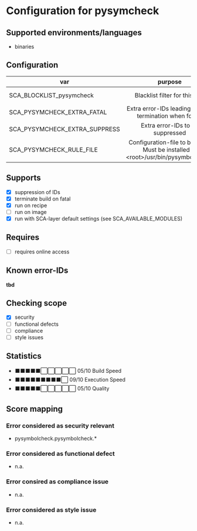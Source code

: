 # Configuration for pysymcheck

## Supported environments/languages

* binaries

## Configuration

| var | purpose | type | default |
| ------------- |:-------------:| -----:| -----:
| SCA_BLOCKLIST_pysymcheck | Blacklist filter for this tool | space-separated-list | ""
| SCA_PYSYMCHECK_EXTRA_FATAL | Extra error-IDs leading to build termination when found | space-separated-list | ""
| SCA_PYSYMCHECK_EXTRA_SUPPRESS | Extra error-IDs to be suppressed | space-separated-list | ""
| SCA_PYSYMCHECK_RULE_FILE | Configuration-file to be used. Must be installed to \<root\>/usr/bin/pysymbolcheck/ | string: basic_rules.json | "basic_rules.json"

## Supports

* [x] suppression of IDs
* [x] terminate build on fatal
* [x] run on recipe
* [ ] run on image
* [x] run with SCA-layer default settings (see SCA_AVAILABLE_MODULES)

## Requires

* [ ] requires online access

## Known error-IDs

__tbd__

## Checking scope

* [x] security
* [ ] functional defects
* [ ] compliance
* [ ] style issues

## Statistics

* ⬛⬛⬛⬛⬛⬜⬜⬜⬜⬜ 05/10 Build Speed
* ⬛⬛⬛⬛⬛⬛⬛⬛⬛⬜ 09/10 Execution Speed
* ⬛⬛⬛⬛⬛⬜⬜⬜⬜⬜ 05/10 Quality

## Score mapping

### Error considered as security relevant

* pysymbolcheck.pysymbolcheck.*

### Error considered as functional defect

* n.a.

### Error consired as compliance issue

* n.a.

### Error considered as style issue

* n.a.
